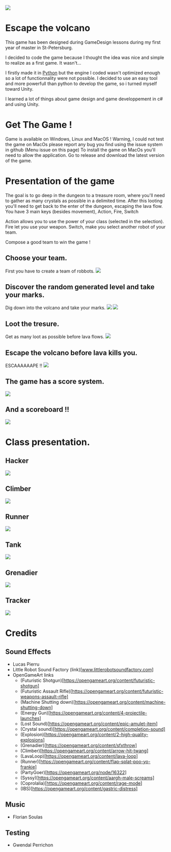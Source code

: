 ![](Screenshots/Menu.png)
# Escape the volcano
This game has been designed during GameDesign lessons during my first year of master in St-Petersburg.

I decided to code the game because I thought the idea was nice and simple to realize as a first game. It wasn't...

I firstly made it in [Python](https://github.com/JulienAldon/VolcanoCyberBreakage) but the engine I coded wasn't optimized enough so a lot of functionnality were not possible. I decided to use an easy tool and more powerfull than python to develop the game, so i turned myself toward Unity.

I learned a lot of things about game design and game developpement in c# and using Unity.

# Get The Game !
Game is available on Windows, Linux and MacOS !
Warning, I could not test the game on MacOs please report any bug you find using the issue system in github (Menu issue on this page)
To install the game on MacOs you'll need to allow the application.
Go to release and download the latest version of the game.

# Presentation of the game
The goal is to go deep in the dungeon to a treasure room, where you'll need to gather as many crystals as possible in a delimited time. After this looting you'll need to get back to the enter of the dungeon, escaping the lava flow.
You have 3 main keys (besides movement), Action, Fire, Switch

Action allows you to use the power of your class (selected in the selection).
Fire let you use your weapon.
Switch, make you select another robot of your team.

Compose a good team to win the game !

## Choose your team.
First you have to create a team of robbots.
![](Screenshots/Selection.png)

## Discover the random generated level and take your marks.
Dig down into the volcano and take your marks.
![](Screenshots/InGameTraps.png)
![](Screenshots/InGameBlob.png)

## Loot the tresure.
Get as many loot as possible before lava flows.
![](Screenshots/InGameLavaExit.png)

## Escape the volcano before lava kills you.
ESCAAAAAAPE !!
![](Screenshots/InGameLava.png)

## The game has a score system.
![](Screenshots/WinScore.png)

## And a scoreboard !!
![](Screenshots/Scoreboard.png)


# Class presentation.
## Hacker
![](Screenshots/InGameHacker.png)

## Climber
![](Screenshots/Climber.png)

## Runner
![](Screenshots/Runner.png)

## Tank
![](Screenshots/Tank.png)

## Grenadier
![](Screenshots/Grenadier.png)

## Tracker
![](Screenshots/tracker.png)

# Credits

## Sound Effects
- Lucas Pierru
- Little Robot Sound Factory (link)[www.littlerobotsoundfactory.com]
- OpenGameArt links
    - (Futuristic Shotgun)[https://opengameart.org/content/futuristic-shotgun]
    - (Futuristic Assault Rifle)[https://opengameart.org/content/futuristic-weapons-assault-rifle]
    - (Machine Shutting down)[https://opengameart.org/content/machine-shutting-down]
    - (Energy Gun)[https://opengameart.org/content/4-projectile-launches]
    - (Lost Sound)[https://opengameart.org/content/epic-amulet-item]
    - (Crystal sound)[https://opengameart.org/content/completion-sound]
    - (Explosion)[https://opengameart.org/content/2-high-quality-explosions]
    - (Grenadier)[https://opengameart.org/content/sfxthrow]
    - (Climber)[https://opengameart.org/content/arrow-hit-twang]
    - (LavaLoop)[https://opengameart.org/content/lava-loop]
    - (Runner)[https://opengameart.org/content/flap-splat-poo-yo-frankie]
    - (PartyGoer)[https://opengameart.org/node/16322]
    - (Syssy)[https://opengameart.org/content/aargh-male-screams]
    - (Coprolalia)[https://opengameart.org/content/rage-mode]
    - (IBS)[https://opengameart.org/content/gastric-distress]
## Music
- Florian Soulas

## Testing
- Gwendal Perrichon

